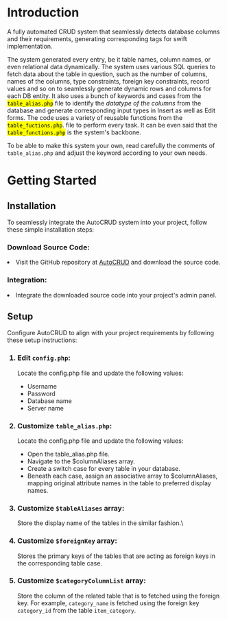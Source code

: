<h1>Introduction</h1>
A fully automated CRUD system that seamlessly detects database columns and their requirements, generating corresponding tags for swift implementation.

The system generated every entry, be it table names, column names, or even relational data dynamically. The system uses various SQL queries to fetch data about the table in question, such as the number of columns, names of the columns, type constraints, foreign key constraints, record values and so on to seamlessly generate dynamic rows and columns for each DB entity. It also uses a bunch of keywords and cases from the <mark>`table_alias.php`</mark> file to  identify the *datatype of the columns* from the database and generate corresponding input types in Insert as well as Edit forms. The code uses a variety of reusable functions from the <mark>`table_fuctions.php`</mark>. file to perform every task. It can be even said that the <mark>`table_functions.php`</mark> is the system's backbone. 

To be able to make this system your own, read carefully the comments of `table_alias.php` and adjust the keyword according to your own needs. 
 
<h1>Getting Started</h1>
<h2>Installation</h2>
To seamlessly integrate the AutoCRUD system into your project, follow these simple installation steps:
<h3> Download Source Code:</h3>
  <li>Visit the GitHub repository at <a href="https://github.com/heyabhiraj/AutoCRUD">AutoCRUD</a> and download the source code.
<h3>Integration:</h3>
  <li>Integrate the downloaded source code into your project's admin panel.



<h2>Setup</h2>
Configure AutoCRUD to align with your project requirements by following these setup instructions:
<ol>
  <h3> <li>
    
  Edit `config.php`:
  </h3>Locate the config.php file and update the following values:
  <ul>
    <li type = disc>Username
    <li type = disc>Password
    <li type = disc>Database name
    <li type = disc>Server name
  </ul>

   <h3> <li>
    
  Customize `table_alias.php`:
  </h3>Locate the config.php file and update the following values:
  <ul>
    <li type = disc>Open the table_alias.php file.
    <li type = disc>Navigate to the $columnAliases array.
    <li type = disc>Create a switch case for every table in your database.
    <li type = disc>Beneath each case, assign an associative array to $columnAliases, mapping original attribute names in the table to preferred display names.
  </ul>

   <h3> <li> 
     
   Customize `$tableAliases` array:
   </h3> 
    Store the display name of the tables in the similar fashion.\

   <h3> <li> 
     
   Customize `$foreignKey` array:
   </h3> Stores the primary keys of the tables that are acting as foreign keys in the corresponding table case.

  <h3> <li> 
     
   Customize `$categoryColumnList` array:
   </h3> 

  Store the column of the related table that is to fetched using the foreign key. For example, `category_name` is fetched using the foreign key `category_id` from the table `item_category`.
 
   

</ol>


